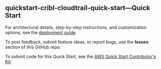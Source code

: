 
## quickstart-cribl-cloudtrail-quick-start—Quick Start

For architectural details, step-by-step instructions, and customization options, see the [deployment guide](https://aws-quickstart.github.io/quickstart-cribl-cloudtrail-quick-start/).

To post feedback, submit feature ideas, or report bugs, use the **Issues** section of this GitHub repo. 

To submit code for this Quick Start, see the [AWS Quick Start Contributor's Kit](https://aws-quickstart.github.io/).